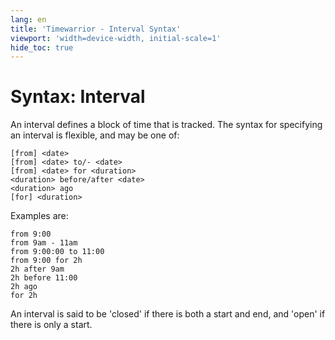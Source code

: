 ```yaml
---
lang: en
title: 'Timewarrior - Interval Syntax'
viewport: 'width=device-width, initial-scale=1'
hide_toc: true
---
```


# Syntax: Interval

An interval defines a block of time that is tracked.
The syntax for specifying an interval is flexible, and may be one of:

```
[from] <date>
[from] <date> to/- <date>
[from] <date> for <duration>
<duration> before/after <date>
<duration> ago
[for] <duration>
```

Examples are:

```
from 9:00
from 9am - 11am
from 9:00:00 to 11:00
from 9:00 for 2h
2h after 9am
2h before 11:00
2h ago
for 2h
```

An interval is said to be 'closed' if there is both a start and end, and 'open' if there is only a start.
